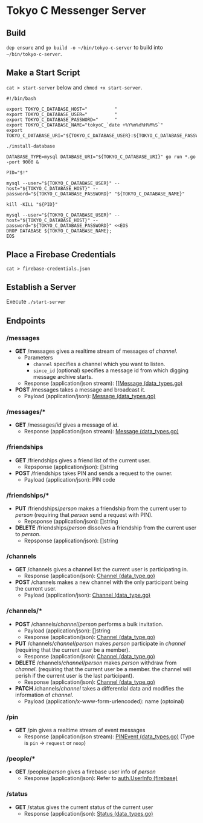 # Tokyo C Messenger Server

## Build

`dep ensure` and `go build -o ~/bin/tokyo-c-server` to build into `~/bin/tokyo-c-server`.


## Make a Start Script

`cat > start-server` below and `chmod +x start-server`.

```
#!/bin/bash

export TOKYO_C_DATABASE_HOST="          "
export TOKYO_C_DATABASE_USER="          "
export TOKYO_C_DATABASE_PASSWORD="      "
export TOKYO_C_DATABASE_NAME="tokyoC_`date +%Y%m%d%H%M%S`"
export TOKYO_C_DATABASE_URI="${TOKYO_C_DATABASE_USER}:${TOKYO_C_DATABASE_PASSWORD}@tcp(${TOKYO_C_DATABASE_HOST})/${TOKYO_C_DATABASE_NAME}"

./install-database

DATABASE_TYPE=mysql DATABASE_URI="${TOKYO_C_DATABASE_URI}" go run *.go -port 9000 &

PID="$!"

mysql --user="${TOKYO_C_DATABASE_USER}" --host="${TOKYO_C_DATABASE_HOST}" --password="${TOKYO_C_DATABASE_PASSWORD}" "${TOKYO_C_DATABASE_NAME}"

kill -KILL "${PID}"

mysql --user="${TOKYO_C_DATABASE_USER}" --host="${TOKYO_C_DATABASE_HOST}" --password="${TOKYO_C_DATABASE_PASSWORD}" <<EOS
DROP DATABASE ${TOKYO_C_DATABASE_NAME};
EOS
```

## Place a Firebase Credentials

`cat > firebase-credentials.json`

## Establish a Server

Execute `./start-server`

## Endpoints

### /messages

* **GET** /messages gives a realtime stream of messages of _channel_.
	* Parameters
   		* `channel` specifies a channel which you want to listen.
		* `since_id` (optional) specifies a message id from which digging message archive starts.
	* Response (application/json stream): \[\][Message (data_types.go)](https://github.com/line-school2018summer/tokyo-c-server/blob/6dbe5771233705e67d86721610ddffbf732424d3/data_types.go#L33)
* **POST** /messages takes a message and broadcast it.
	* Payload (application/json): [Message (data_types.go)](https://github.com/line-school2018summer/tokyo-c-server/blob/6dbe5771233705e67d86721610ddffbf732424d3/data_types.go#L33)

### /messages/*

* **GET** /messages/_id_ gives a message of _id_.
	* Response (application/json stream): [Message (data_types.go)](https://github.com/line-school2018summer/tokyo-c-server/blob/6dbe5771233705e67d86721610ddffbf732424d3/data_types.go#L33)

### /friendships

* **GET** /friendships gives a friend list of the current user.
	* Repsponse (application/json): []string
* **POST** /friendships takes PIN and sends a request to the owner.
	* Payload (application/json): PIN code

### /friendships/*

* **PUT** /friendships/_person_ makes a friendship from the current user to _person_ (requiring that _person_ send a request with PIN).
	* Repsponse (application/json): []string
* **DELETE** /friendships/_person_ dissolves a friendship from the current user to _person_.
	* Repsponse (application/json): []string

### /channels

* **GET** /channels gives a channel list the current user is participating in.
	* Response (application/json): [Channel (data_type.go)](https://github.com/line-school2018summer/tokyo-c-server/blob/e43d2eeea6eb0270ec11d93c037d159f6ab837da/data_types.go#L27)
* **POST** /channels makes a new channel with the only participant being the current user.
   * Payload (application/json): [Channel (data_type.go)](https://github.com/line-school2018summer/tokyo-c-server/blob/e43d2eeea6eb0270ec11d93c037d159f6ab837da/data_types.go#L27)

### /channels/*

* **POST** /channels/_channel_/_person_ performs a bulk invitation.
	* Payload (application/json): []string
	* Response (application/json): [Channel (data_type.go)](https://github.com/line-school2018summer/tokyo-c-server/blob/e43d2eeea6eb0270ec11d93c037d159f6ab837da/data_types.go#L27)
* **PUT** /channels/_channel_/_person_ makes _person_ participate in _channel_ (requiring that the current user be a member).
	* Response (application/json): [Channel (data_type.go)](https://github.com/line-school2018summer/tokyo-c-server/blob/e43d2eeea6eb0270ec11d93c037d159f6ab837da/data_types.go#L27)
* **DELETE** /channels/_channel_/_person_ makes _person_ withdraw from _channel_. (requiring that the current user be a member. the channel will perish if the current user is the last participant).
	* Response (application/json): [Channel (data_type.go)](https://github.com/line-school2018summer/tokyo-c-server/blob/e43d2eeea6eb0270ec11d93c037d159f6ab837da/data_types.go#L27)
* **PATCH** /channels/_channel_ takes a differential data and modifies the information of _channel_.
	* Payload (application/x-www-form-urlencoded): name (optoinal)

### /pin

* **GET** /pin gives a realtime stream of event messages
	* Response (application/json stream): [PINEvent (data_types.go)](https://github.com/line-school2018summer/tokyo-c-server/blob/e43d2eeea6eb0270ec11d93c037d159f6ab837da/data_types.go#L21) (Type is `pin` -> `request` or `noop`)

### /people/*

* **GET** /people/_person_ gives a firebase user info of _person_
	* Response (application/json): Refer to [auth.UserInfo (firebase)](https://godoc.org/firebase.google.com/go/auth#UserInfo)

### /status

* **GET** /status gives the current status of the current user
	* Response (application/json): [Status (data_types.go)](https://github.com/line-school2018summer/tokyo-c-server/blob/e43d2eeea6eb0270ec11d93c037d159f6ab837da/data_types.go#L48)
